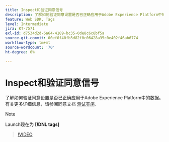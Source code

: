 ```yaml
---
title: Inspect和验证同意信号
description: 了解如何验证同意设置是否已正确应用于Adobe Experience Platform中的数据。
feature: Web SDK, Tags
level: Intermediate
jira: KT-7571
exl-id: d7534d2d-6a64-4189-bc35-0de8c6c8bf5a
source-git-commit: 00ef0f40fb3d82f0c06428a35c0e402f46ab6774
workflow-type: tm+mt
source-wordcount: '70'
ht-degree: 0%

---
```


# Inspect和验证同意信号

了解如何验证同意设置是否已正确应用于Adobe Experience Platform中的数据。 有关更多详细信息，请参阅同意文档 [测试实施](https://experienceleague.adobe.com/docs/experience-platform/landing/governance-privacy-security/consent/adobe/overview.html?lang=en#test-implementation).

>[!NOTE]
>
> Launch现在为 **[!DNL tags]**

>[!VIDEO](https://video.tv.adobe.com/v/332696/?learn=on)
